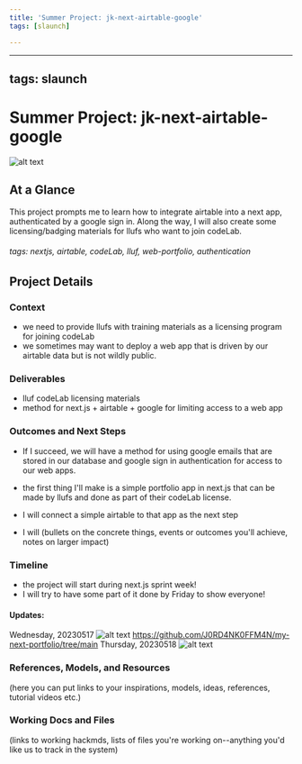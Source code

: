 ```yaml
---
title: 'Summer Project: jk-next-airtable-google'
tags: [slaunch]

---
```


---
tags: slaunch
---
# Summer Project: jk-next-airtable-google

![alt text](https://files.slack.com/files-pri/T0HTW3H0V-F058N2MRF2M/image.png?pub_secret=89b65694ad)

## At a Glance

This project prompts me to learn how to integrate airtable into a next app, authenticated by a google sign in. Along the way, I will also create some licensing/badging materials for llufs who want to join codeLab.

###### tags: nextjs, airtable, codeLab, lluf, web-portfolio, authentication

## Project Details

### Context

* we need to provide llufs with training materials as a licensing program for joining codeLab
* we sometimes may want to deploy a web app that is driven by our airtable data but is not wildly public. 

### Deliverables 
* lluf codeLab licensing materials
* method for next.js + airtable + google for limiting access to a web app


### Outcomes and Next Steps
* If I succeed, we will have a method for using google emails that are stored in our database and google sign in authentication for access to our web apps.

* the first thing I'll make is a simple portfolio app in next.js that can be made by llufs and done as part of their codeLab license.
* I will connect a simple airtable to that app as the next step
* I will 
(bullets on the concrete things, events or outcomes you'll achieve, notes on larger impact)

### Timeline
* the project will start during next.js sprint week!
* I will try to have some part of it done by Friday to show everyone!

#### Updates:
Wednesday, 20230517
![alt text](https://files.slack.com/files-pri/T0HTW3H0V-F0583U3KQES/next-thursday_360.gif?pub_secret=4c4fef98f1)
https://github.com/J0RD4NK0FFM4N/my-next-portfolio/tree/main
Thursday, 20230518
![alt text](https://files.slack.com/files-pri/T0HTW3H0V-F058H055CV9/epic-zibb-cat-loader_360.gif?pub_secret=5df07334d4)




### References, Models, and Resources 
(here you can put links to your inspirations, models, ideas, references, tutorial videos etc.)

### Working Docs and Files

(links to working hackmds, lists of files you're working on--anything you'd like us to track in the system)